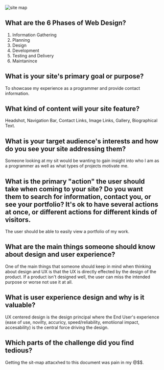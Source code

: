 ![site map](/imgs/site-map.jpg)


What are the 6 Phases of Web Design?
---
1. Information Gathering
2. Planning
3. Design
4. Development
5. Testing and Delivery
6. Maintanince

What is your site's primary goal or purpose? 
---
To showcase my experience as a programmer and provide contact information.

What kind of content will your site feature?
---
Headshot, Navigation Bar, Contact Links, Image Links, Gallery, Biographical Text.

What is your target audience's interests and how do you see your site addressing them?
---
Someone looking at my sit would be wanting to gain insight into who I am as a programmer as well as what types of projects motivate me.

What is the primary "action" the user should take when coming to your site? Do you want them to search for information, contact you, or see your portfolio? It's ok to have several actions at once, or different actions for different kinds of visitors.
---
The user should be able to easily view a portfolio of my work.

What are the main things someone should know about design and user experience?
---
One of the main things that someone should keep in mind when thinking about design and UX is that the UX is directly effected by the design of the product. If a product isn't designed well, the user can miss the intended purpose or worse not use it at all.

What is user experience design and why is it valuable? 
---
UX centered design is the design principal where the End User's experience (ease of use, novilty, accuricy, speed/reliability, emotiional impact, accesability) is the central force driving the design.

Which parts of the challenge did you find tedious?
---
Getting the sit-map attacxhed to this document was pain in my @$$.